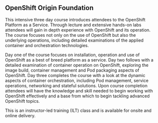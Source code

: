 ## OpenShift Origin Foundation

This intensive three day course introduces attendees to the OpenShift Platform as a Service. Through lecture and extensive hands-on labs attendees will gain in depth experience with OpenShift and its operation. The course focuses not only on the use of OpenShift but also the underlying operations, including detailed examinations of the applied container and orchestration technologies.

Day one of the course focuses on installation, operation and use of OpenShift as a best of breed platform as a service. Day two follows with a detailed examination of container operation on OpenShift, exploring the image build, container management and Pod packaging aspects of OpenShift. Day three completes the course with a look at the dynamic aspects of container orchestration, including Pod management, service operations, networking and stateful solutions. Upon course completion attendees will have the knowledge and skill needed to begin working with OpenShift effectively and a base from which to begin tackling advanced OpenShift topics.

This is an instructor-led training (ILT) class and is available for onsite and online delivery.
